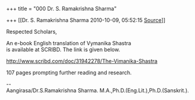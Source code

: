 +++
title = "000 Dr. S. Ramakrishna Sharma"

+++
[[Dr. S. Ramakrishna Sharma	2010-10-09, 05:52:15 [Source](https://groups.google.com/g/bvparishat/c/saVuAPFfnQg)]]



Respected Scholars,  
  
An e-book English translation of Vymanika Shastra  
is available at SCRIBD. The link is given below.  
  
<http://www.scribd.com/doc/31942278/The-Vimanika-Shastra>  
  
107 pages prompting further reading and research.  
  
--  
Aangirasa/Dr.S.Ramakrishna Sharma. M.A.,Ph.D.(Eng.Lit.),Ph.D.(Sanskrit.).  

